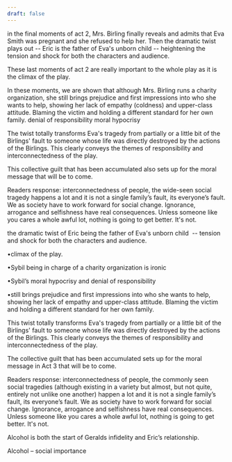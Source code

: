 ```yaml
---
draft: false
---
```

in the final moments of act 2, Mrs. Birling finally reveals and admits that Eva Smith was pregnant and she refused to help her. Then the dramatic twist plays out -- Eric is the father of Eva's unborn child -- heightening the tension and shock for both the characters and audience.

These last moments of act 2 are really important to the whole play as it is the climax of the play.

In these moments, we are shown that although Mrs. Birling runs a charity organization, she still brings prejudice and first impressions into who she wants to help, showing her lack of empathy (coldness) and upper-class attitude. Blaming the victim and holding a different standard for her own family. denial of responsibility moral hypocrisy

The twist totally transforms Eva's tragedy from partially or a little bit of the Birlings' fault to someone whose life was directly destroyed by the actions of the Birlings. This clearly conveys the themes of responsibility and interconnectedness of the play.

This collective guilt that has been accumulated also sets up for the moral message that will be to come.

Readers response: interconnectedness of people, the wide-seen social tragedy happens a lot and it is not a single family’s fault, its everyone’s fault. We as society have to work forward for social change. Ignorance, arrogance and selfishness have real consequences. Unless someone like you cares a whole awful lot, nothing is going to get better. It's not.


the dramatic twist of Eric being the father of Eva's unborn child  -- tension and shock for both the characters and audience.

•climax of the play.

•Sybil being in charge of a charity organization is ironic

•Sybil’s moral hypocrisy and denial of responsibility

•still brings prejudice and first impressions into who she wants to help, showing her lack of empathy and upper-class attitude. Blaming the victim and holding a different standard for her own family.

This twist totally transforms Eva's tragedy from partially or a little bit of the Birlings' fault to someone whose life was directly destroyed by the actions of the Birlings. This clearly conveys the themes of responsibility and interconnectedness of the play.

The collective guilt that has been accumulated sets up for the moral message in Act 3 that will be to come.

Readers response: interconnectedness of people, the commonly seen social tragedies (although existing in a variety but almost, but not quite, entirely not unlike one another) happen a lot and it is not a single family’s fault, its everyone’s fault. We as society have to work forward for social change. Ignorance, arrogance and selfishness have real consequences. Unless someone like you cares a whole awful lot, nothing is going to get better. It's not.

  

Alcohol is both the start of Geralds infidelity and Eric’s relationship.

Alcohol – social importance
